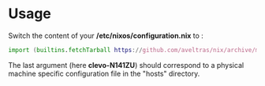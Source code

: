 # Usage

Switch the content of your **/etc/nixos/configuration.nix** to :

```nix
import (builtins.fetchTarball https://github.com/aveltras/nix/archive/master.tar.gz) "clevo-N141ZU"
```

The last argument (here **clevo-N141ZU**) should correspond to a physical machine specific configuration file in the "hosts" directory.
